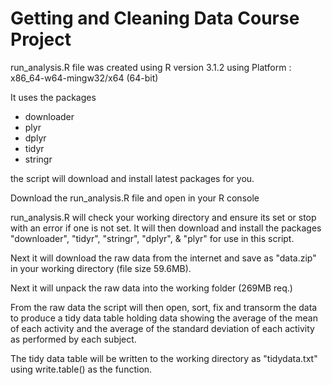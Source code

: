 Getting and Cleaning Data Course Project
========================================


run_analysis.R file was created using R version 3.1.2
using Platform : x86_64-w64-mingw32/x64 (64-bit)

It uses the packages
* downloader
* plyr
* dplyr
* tidyr
* stringr

the script will download and install latest packages for you.


Download the run_analysis.R file and open in your R console

run_analysis.R will check your working directory and ensure its set
or stop with an error if one is not set.
It will then download and install the packages "downloader", "tidyr",
"stringr", "dplyr", & "plyr" for use in this script.

Next it will download the raw data from the internet and save as "data.zip"
in your working directory (file size 59.6MB).

Next it will unpack the raw data into the working folder (269MB req.)

From the raw data the script will then open, sort, fix and transorm the data
to produce a tidy data table holding data showing the average of the mean of
each activity and the average of the standard deviation of each activity as 
performed by each subject.

The tidy data table will be written to the working directory as "tidydata.txt"
using write.table() as the function.

